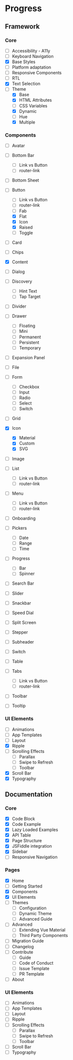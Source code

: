 # Progress

## Framework

### Core
  - [ ] Accessibility - A11y
  - [ ] Keyboard Navigation
  - [x] Base Styles
  - [ ] Platform adaptation
  - [ ] Responsive Components
  - [ ] RTL
  - [x] Text Selection
  - [ ] Theme
    - [x] Base
    - [x] HTML Attributes
    - [ ] CSS Variables
    - [x] Dynamic
    - [ ] Hue
    - [x] Multiple

### Components
  - [ ] Avatar
  - [ ] Bottom Bar
    - [ ] Link vs Button
    - [ ] router-link

  - [ ] Bottom Sheet
  - [ ] Button
    - [ ] Link vs Button
    - [ ] router-link
    - [ ] Fab
    - [x] Flat
    - [x] Icon
    - [x] Raised
    - [ ] Toggle

  - [ ] Card
  - [ ] Chips
  - [x] Content
  - [ ] Dialog
  - [ ] Discovery
    - [ ] Hint Text
    - [ ] Tap Target

  - [ ] Divider
  - [ ] Drawer
    - [ ] Floating
    - [ ] Mini
    - [ ] Permanent
    - [ ] Persistent
    - [ ] Temporary

  - [ ] Expansion Panel
  - [ ] File
  - [ ] Form
    - [ ] Checkbox
    - [ ] Input
    - [ ] Radio
    - [ ] Select
    - [ ] Switch

  - [ ] Grid
  - [x] Icon
    - [x] Material
    - [x] Custom
    - [x] SVG

  - [ ] Image
  - [ ] List
    - [ ] Link vs Button
    - [ ] router-link

  - [ ] Menu
    - [ ] Link vs Button
    - [ ] router-link

  - [ ] Onboarding

  - [ ] Pickers
    - [ ] Date
    - [ ] Range
    - [ ] Time

  - [ ] Progress
    - [ ] Bar
    - [ ] Spinner

  - [ ] Search Bar
  - [ ] Slider
  - [ ] Snackbar
  - [ ] Speed Dial
  - [ ] Split Screen
  - [ ] Stepper
  - [ ] Subheader
  - [ ] Switch
  - [ ] Table
  - [ ] Tabs
    - [ ] Link vs Button
    - [ ] router-link

  - [ ] Toolbar
  - [ ] Tooltip

### UI Elements
  - [ ] Animations
  - [ ] App Templates
  - [ ] Layout
  - [x] Ripple
  - [ ] Scrolling Effects
    - [ ] Parallax
    - [ ] Swipe to Refresh
    - [ ] Toolbar

  - [x] Scroll Bar
  - [x] Typography

## Documentation

### Core
  - [x] Code Block
  - [x] Code Example
  - [x] Lazy Loaded Examples
  - [x] API Table
  - [x] Page Structure
  - [x] JSFiddle integration
  - [x] Sidebar
  - [ ] Responsive Navigation

### Pages
  - [x] Home
  - [ ] Getting Started
  - [x] Components
  - [x] UI Elements
  - [ ] Themes
    - [ ] Configuration
    - [ ] Dynamic Theme
    - [ ] Advanced Guide

  - [ ] Advanced
    - [ ] Extending Vue Material
    - [ ] Third Party Components

  - [ ] Migration Guide
  - [ ] Changelog
  - [ ] Contribute
    - [ ] Guide
    - [ ] Code of Conduct
    - [ ] Issue Template
    - [ ] PR Template

  - [ ] About

### UI Elements
  - [ ] Animations
  - [ ] App Templates
  - [ ] Layout
  - [ ] Ripple
  - [ ] Scrolling Effects
    - [ ] Parallax
    - [ ] Swipe to Refresh
    - [ ] Toolbar

  - [ ] Scroll Bar
  - [ ] Typography
